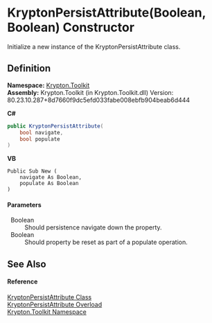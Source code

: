 # KryptonPersistAttribute(Boolean, Boolean) Constructor


Initialize a new instance of the KryptonPersistAttribute class.



## Definition
**Namespace:** <a href="79d2eac2-21f4-54ff-7552-b20c33c30600.md">Krypton.Toolkit</a>  
**Assembly:** Krypton.Toolkit (in Krypton.Toolkit.dll) Version: 80.23.10.287+8d7660f9dc5efd033fabe008ebfb904beab6d444

**C#**
``` C#
public KryptonPersistAttribute(
	bool navigate,
	bool populate
)
```
**VB**
``` VB
Public Sub New ( 
	navigate As Boolean,
	populate As Boolean
)
```



#### Parameters
<dl><dt>  Boolean</dt><dd>Should persistence navigate down the property.</dd><dt>  Boolean</dt><dd>Should property be reset as part of a populate operation.</dd></dl>

## See Also


#### Reference
<a href="5beaadd4-766f-31ea-5797-d4f754daa38b.md">KryptonPersistAttribute Class</a>  
<a href="88f25f5f-4e8e-0239-b598-35ff52e41d71.md">KryptonPersistAttribute Overload</a>  
<a href="79d2eac2-21f4-54ff-7552-b20c33c30600.md">Krypton.Toolkit Namespace</a>  
